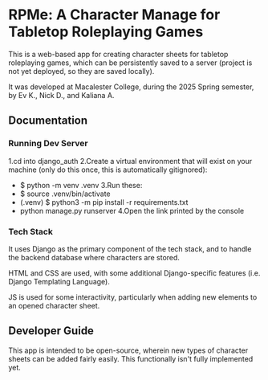 # RPMe: A Character Manage for Tabletop Roleplaying Games

This is a web-based app for creating character sheets for tabletop roleplaying games, which can be persistently saved to a server (project is not yet deployed, so they are saved locally).

It was developed at Macalester College, during the 2025 Spring semester, by Ev K., Nick D., and Kaliana A.

## Documentation

### Running Dev Server
1.cd into django_auth
2.Create a virtual environment that will exist on your machine (only do this once, this is automatically gitignored):
 - $ python -m venv .venv
3.Run these:
 - $ source .venv/bin/activate
 - (.venv) $ python3 -m pip install -r requirements.txt
 - python manage.py runserver
4.Open the link printed by the console

### Tech Stack

It uses Django as the primary component of the tech stack, and to handle the backend database where characters are stored.

HTML and CSS are used, with some additional Django-specific features (i.e. Django Templating Language).

JS is used for some interactivity, particularly when adding new elements to an opened character sheet.

## Developer Guide

This app is intended to be open-source, wherein new types of character sheets can be added fairly easily. This functionally isn't fully implemented yet.